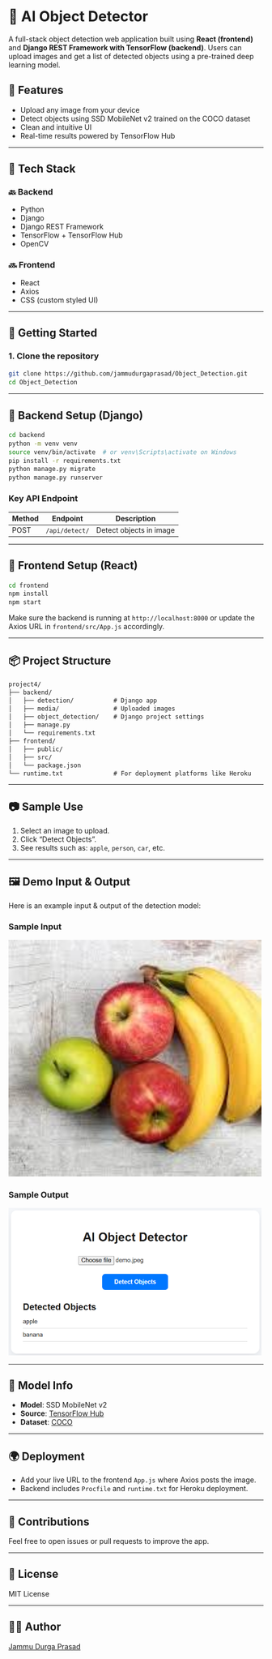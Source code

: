 # 🧠 AI Object Detector

A full-stack object detection web application built using **React (frontend)** and **Django REST Framework with TensorFlow (backend)**. Users can upload images and get a list of detected objects using a pre-trained deep learning model.

## 📸 Features

- Upload any image from your device
- Detect objects using SSD MobileNet v2 trained on the COCO dataset
- Clean and intuitive UI
- Real-time results powered by TensorFlow Hub

---

## 🧰 Tech Stack

### 🔙 Backend
- Python  
- Django  
- Django REST Framework  
- TensorFlow + TensorFlow Hub  
- OpenCV  

### 🔜 Frontend
- React  
- Axios  
- CSS (custom styled UI)

---

## 🚀 Getting Started

### 1. Clone the repository
```bash
git clone https://github.com/jammudurgaprasad/Object_Detection.git
cd Object_Detection
```

---

## 🔧 Backend Setup (Django)
```bash
cd backend
python -m venv venv
source venv/bin/activate  # or venv\Scripts\activate on Windows
pip install -r requirements.txt
python manage.py migrate
python manage.py runserver
```

### Key API Endpoint

| Method | Endpoint         | Description             |
|--------|------------------|--------------------------|
| POST   | `/api/detect/`   | Detect objects in image |

---

## 🎨 Frontend Setup (React)
```bash
cd frontend
npm install
npm start
```

Make sure the backend is running at `http://localhost:8000` or update the Axios URL in `frontend/src/App.js` accordingly.

---

## 📦 Project Structure
```
project4/
├── backend/
│   ├── detection/           # Django app
│   ├── media/               # Uploaded images
│   ├── object_detection/    # Django project settings
│   ├── manage.py
│   └── requirements.txt
├── frontend/
│   ├── public/
│   ├── src/
│   └── package.json
└── runtime.txt              # For deployment platforms like Heroku
```

---

## 📷 Sample Use

1. Select an image to upload.
2. Click “Detect Objects”.
3. See results such as: `apple`, `person`, `car`, etc.

---

## 🖼️ Demo Input & Output

Here is an example input & output of the detection model:

<h3>Sample Input</h3>
<img src="demo.jpeg" alt="Sample Input" width="500"/>

<h3>Sample Output</h3>
<img src="output.png" alt="Sample Output" width="500"/>

---

## 🧠 Model Info

- **Model**: SSD MobileNet v2  
- **Source**: [TensorFlow Hub](https://tfhub.dev/tensorflow/ssd_mobilenet_v2/2)  
- **Dataset**: [COCO](https://cocodataset.org/#home)

---

## 🌍 Deployment

- Add your live URL to the frontend `App.js` where Axios posts the image.
- Backend includes `Procfile` and `runtime.txt` for Heroku deployment.

---

## 🤝 Contributions

Feel free to open issues or pull requests to improve the app.

---

## 📜 License

MIT License

---

## 👨‍💻 Author

[Jammu Durga Prasad](https://github.com/jammudurgaprasad)
